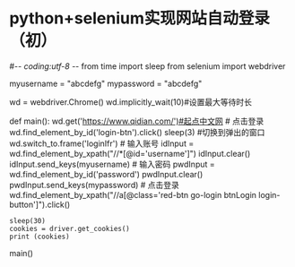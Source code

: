# python+selenium实现网站自动登录（初）
#-*- coding:utf-8 -*-
from time import sleep
from selenium import webdriver

myusername = "abcdefg"
mypassword = "abcdefg"

wd = webdriver.Chrome()
wd.implicitly_wait(10)#设置最大等待时长

def main():
    wd.get('https://www.qidian.com/')#起点中文网
    # 点击登录
    wd.find_element_by_id('login-btn').click()
    sleep(3)
    #切换到弹出的窗口
    wd.switch_to.frame('loginIfr')
    # 输入账号
    idInput = wd.find_element_by_xpath("//*[@id='username']")
    idInput.clear()
    idInput.send_keys(myusername)
    # 输入密码
    pwdInput = wd.find_element_by_id('password')
    pwdInput.clear()
    pwdInput.send_keys(mypassword)
    # 点击登录
    wd.find_element_by_xpath("//a[@class='red-btn go-login btnLogin login-button']").click()

    sleep(30)
    cookies = driver.get_cookies()
    print (cookies)

main()
